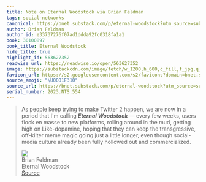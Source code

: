 ```yaml
---
title: Note on Eternal Woodstock via Brian Feldman
tags: social-networks
canonical: https://bnet.substack.com/p/eternal-woodstock?utm_source=substack&utm_medium=email%5C
author: Brian Feldman
author_id: e33737276f07ad1ddda92fc0318fa1a1
book: 30100897
book_title: Eternal Woodstock
hide_title: true
highlight_id: 563627352
readwise_url: https://readwise.io/open/563627352
image: https://substackcdn.com/image/fetch/w_1200,h_600,c_fill,f_jpg,q_auto:good,fl_progressive:steep,g_auto/https%3A%2F%2Fsubstack-post-media.s3.amazonaws.com%2Fpublic%2Fimages%2Fefce4d08-b838-46d2-ac7e-0c465bffabfb.heic
favicon_url: https://s2.googleusercontent.com/s2/favicons?domain=bnet.substack.com
source_emoji: "\U0001F310"
source_url: https://bnet.substack.com/p/eternal-woodstock?utm_source=substack&utm_medium=email%5C#:~:text=As%20people%20keep,out%20and%20commercialized.
serial_number: 2023.NTS.554
---
```

> As people keep trying to make Twitter 2 happen, we are now in a period that I'm calling ***Eternal Woodstock*** — every few weeks, users flock en masse to new platforms, rolling around in the mud, getting high on Like-dopamine, hoping that they can keep the transgressive, off-kilter meme magic going just a little longer, even though social-media culture already been fully hollowed out and commercialized.
> <div class="quoteback-footer"><div class="quoteback-avatar"><img class="mini-favicon" src="https://s2.googleusercontent.com/s2/favicons?domain=bnet.substack.com"></div><div class="quoteback-metadata"><div class="metadata-inner"><span style="display:none">FROM:</span><div aria-label="Brian Feldman" class="quoteback-author"> Brian Feldman</div><div aria-label="Eternal Woodstock" class="quoteback-title"> Eternal Woodstock</div></div></div><div class="quoteback-backlink"><a target="_blank" aria-label="go to the full text of this quotation" rel="noopener" href="https://bnet.substack.com/p/eternal-woodstock?utm_source=substack&utm_medium=email%5C#:~:text=As%20people%20keep,out%20and%20commercialized." class="quoteback-arrow"> Source</a></div></div>